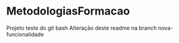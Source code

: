 # MetodologiasFormacao

Projeto teste do git bash
Alteração deste readme na branch nova-funcionalidade